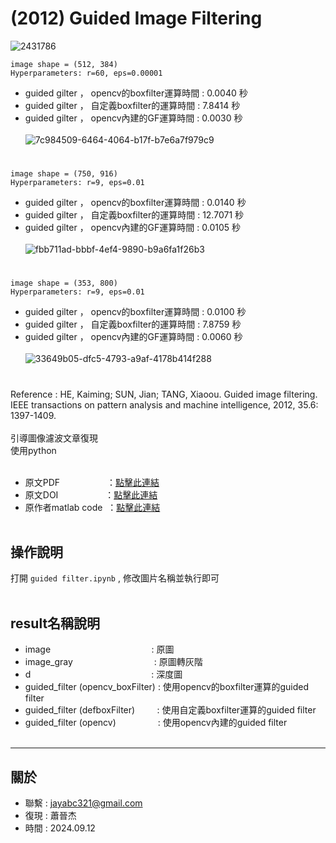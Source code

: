 # (2012) Guided Image Filtering

![2431786](https://github.com/user-attachments/assets/ddc3312c-9a4e-44a0-a362-cb92352182e0)


`image shape = (512, 384)`<br>
`Hyperparameters: r=60, eps=0.00001`<br>
- guided gilter ， opencv的boxfilter運算時間 : 0.0040 秒
- guided gilter ， 自定義boxfilter的運算時間 : 7.8414 秒
- guided gilter ， opencv內建的GF運算時間 : 0.0030 秒<br><br>
![7c984509-6464-4064-b17f-b7e6a7f979c9](https://github.com/user-attachments/assets/90be0fc0-5e05-4de1-ae46-9641ab099a6f)
#

`image shape = (750, 916)`<br>
`Hyperparameters: r=9, eps=0.01`<br>
- guided gilter ， opencv的boxfilter運算時間 : 0.0140 秒
- guided gilter ， 自定義boxfilter的運算時間 : 12.7071 秒
- guided gilter ， opencv內建的GF運算時間 : 0.0105 秒<br><br>
![fbb711ad-bbbf-4ef4-9890-b9a6fa1f26b3](https://github.com/user-attachments/assets/7ba6d4be-e36d-401d-b4c3-401fa1074903)
#

`image shape = (353, 800)`<br>
`Hyperparameters: r=9, eps=0.01`<br>
- guided gilter ， opencv的boxfilter運算時間 : 0.0100 秒
- guided gilter ， 自定義boxfilter的運算時間 : 7.8759 秒
- guided gilter ， opencv內建的GF運算時間 : 0.0060 秒<br><br>
![33649b05-dfc5-4793-a9af-4178b414f288](https://github.com/user-attachments/assets/35a58c1c-b862-449f-bc36-d97645568bd0)
#





Reference : HE, Kaiming; SUN, Jian; TANG, Xiaoou. Guided image filtering. IEEE transactions on pattern analysis and machine intelligence, 2012, 35.6: 1397-1409.<br><br>
引導圖像濾波文章復現<br>
使用python<br><br>
- 原文PDF &nbsp;&nbsp;&nbsp;&nbsp;&nbsp;&nbsp;&nbsp;&nbsp;&nbsp;&nbsp;&nbsp;&nbsp;&nbsp;&nbsp;&nbsp;&nbsp;&nbsp;&nbsp;：[點擊此連結](https://ieeexplore.ieee.org/stamp/stamp.jsp?tp=&arnumber=6319316)
- 原文DOI &nbsp;&nbsp;&nbsp;&nbsp;&nbsp;&nbsp;&nbsp;&nbsp;&nbsp;&nbsp;&nbsp;&nbsp;&nbsp;&nbsp;&nbsp;&nbsp;&nbsp;&nbsp;：[點擊此連結](https://doi.org/10.1109/TPAMI.2012.213)
- 原作者matlab code &nbsp;：[點擊此連結](https://kaiminghe.github.io/eccv10/index.html)<br><br>


操作說明 
---
打開 `guided filter.ipynb` , 修改圖片名稱並執行即可<br><br>



result名稱說明
---
- image &nbsp;&nbsp;&nbsp;&nbsp;&nbsp;&nbsp;&nbsp;&nbsp;&nbsp;&nbsp;&nbsp;&nbsp;&nbsp;&nbsp;&nbsp;&nbsp;&nbsp;&nbsp;&nbsp;&nbsp;&nbsp;&nbsp;&nbsp;&nbsp;&nbsp;&nbsp;&nbsp;&nbsp;&nbsp;&nbsp;&nbsp;&nbsp;&nbsp;&nbsp;&nbsp;&nbsp;&nbsp;&nbsp;&nbsp; : 原圖
- image_gray &nbsp;&nbsp;&nbsp;&nbsp;&nbsp;&nbsp;&nbsp;&nbsp;&nbsp;&nbsp;&nbsp;&nbsp;&nbsp;&nbsp;&nbsp;&nbsp;&nbsp;&nbsp;&nbsp;&nbsp;&nbsp;&nbsp;&nbsp;&nbsp;&nbsp;&nbsp;&nbsp;&nbsp;&nbsp;&nbsp;&nbsp; : 原圖轉灰階
- d &nbsp;&nbsp;&nbsp;&nbsp;&nbsp;&nbsp;&nbsp;&nbsp;&nbsp;&nbsp;&nbsp;&nbsp;&nbsp;&nbsp;&nbsp;&nbsp;&nbsp;&nbsp;&nbsp;&nbsp;&nbsp;&nbsp;&nbsp;&nbsp;&nbsp;&nbsp;&nbsp;&nbsp;&nbsp;&nbsp;&nbsp;&nbsp;&nbsp;&nbsp;&nbsp;&nbsp;&nbsp;&nbsp;&nbsp;&nbsp;&nbsp;&nbsp;&nbsp;&nbsp;&nbsp;&nbsp;&nbsp; : 深度圖
- guided_filter (opencv_boxFilter) : 使用opencv的boxfilter運算的guided filter
- guided_filter (defboxFilter)&nbsp;&nbsp;&nbsp;&nbsp;&nbsp;&nbsp;&nbsp;&nbsp; : 使用自定義boxfilter運算的guided filter
- guided_filter (opencv)&nbsp;&nbsp;&nbsp;&nbsp;&nbsp;&nbsp;&nbsp;&nbsp;&nbsp;&nbsp;&nbsp;&nbsp;&nbsp;&nbsp;&nbsp;&nbsp; : 使用opencv內建的guided filter<br><br>


---
關於
---

- 聯繫 : jayabc321@gmail.com
- 復現 : 蕭晉杰
- 時間 : 2024.09.12
